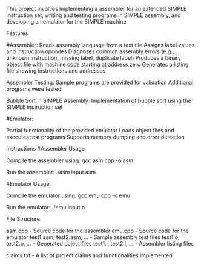 
This project involves implementing a assembler for an extended SIMPLE instruction set, writing and testing programs in SIMPLE assembly, and developing an emulator for the SIMPLE machine

Features

#Assembler:
  Reads assembly language from a text file
  Assigns label values and instruction opcodes
  Diagnoses common assembly errors (e.g., unknown instruction, missing label, duplicate label)
  Produces a binary object file with machine code starting at address zero
  Generates a listing file showing instructions and addresses
  
Assembler Testing:
  Sample programs are provided for validation
  Additional programs were tested

Bubble Sort in SIMPLE Assembly:
  Implementation of bubble sort using the SIMPLE instruction set

#Emulator:

  Partial functionality of the provided emulator
  Loads object files and executes test programs
  Supports memory dumping and error detection

Instructions
  #Assembler Usage

  Compile the assembler using:
  gcc asm.cpp -o asm
  
  Run the assembler:
  ./asm input.asm

#Emulator Usage

  Compile the emulator using:
  gcc emu.cpp -o emu
  
  Run the emulator:
  ./emu input.o

File Structure

asm.cpp - Source code for the assembler
emu.cpp - Source code for the emulator
test1.asm, test2.asm, ... - Sample assembly test files
test1.o, test2.o, ... - Generated object files
test1.l, test2.l, ... - Assembler listing files

claims.txt - A list of project claims and functionalities implemented
